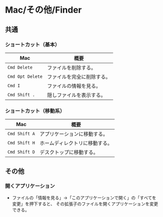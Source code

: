# Mac/その他/Finder

## 共通

### ショートカット（基本）

| Mac              | 概要            |
|------------------|---------------|
| `Cmd Delete`     | ファイルを削除する。    |
| `Cmd Opt Delete` | ファイルを完全に削除する。 |
| `Cmd I`          | ファイルの情報を見る。   |
| `Cmd Shift .`    | 隠しファイルを表示する。  |

### ショートカット（移動系）

| Mac           | 概要              |
|---------------|-----------------|
| `Cmd Shift A` | アプリケーションに移動する。  |
| `Cmd Shift H` | ホームディレクトリに移動する。 |
| `Cmd Shift D` | デスクトップに移動する。    |

## その他

### 開くアプリケーション

- ファイルの「情報を見る」→「このアプリケーションで開く」の「すべてを変更」を押下すると、
  その拡張子のファイルを開くアプリケーションを変更できる。
